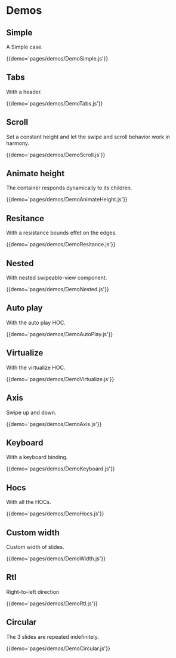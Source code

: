 # Demos

## Simple

A Simple case.

{{demo='pages/demos/DemoSimple.js'}}

## Tabs

With a header.

{{demo='pages/demos/DemoTabs.js'}}

## Scroll

Set a constant height and let the swipe and scroll behavior work in harmony.

{{demo='pages/demos/DemoScroll.js'}}

## Animate height

The container responds dynamically to its children.

{{demo='pages/demos/DemoAnimateHeight.js'}}

## Resitance

With a resistance bounds effet on the edges.

{{demo='pages/demos/DemoResitance.js'}}

## Nested

With nested swipeable-view component.

{{demo='pages/demos/DemoNested.js'}}

## Auto play

With the auto play HOC.

{{demo='pages/demos/DemoAutoPlay.js'}}

## Virtualize

With the virtualize HOC.

{{demo='pages/demos/DemoVirtualize.js'}}

## Axis

Swipe up and down.

{{demo='pages/demos/DemoAxis.js'}}

## Keyboard

With a keyboard binding.

{{demo='pages/demos/DemoKeyboard.js'}}

## Hocs

With all the HOCs.

{{demo='pages/demos/DemoHocs.js'}}

## Custom width

Custom width of slides.

{{demo='pages/demos/DemoWidth.js'}}

## Rtl

Right-to-left direction

{{demo='pages/demos/DemoRtl.js'}}

## Circular

The 3 slides are repeated indefinitely.

{{demo='pages/demos/DemoCircular.js'}}
